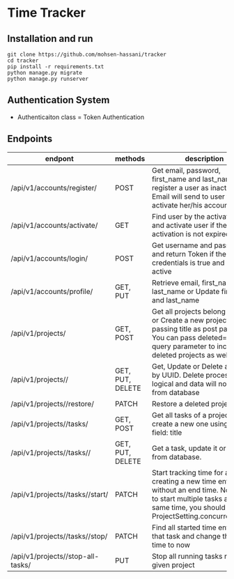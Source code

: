 # Time Tracker

## Installation and run
```
git clone https://github.com/mohsen-hassani/tracker
cd tracker
pip install -r requirements.txt
python manage.py migrate
python manage.py runserver
```

## Authentication System
  - Authenticaiton class = Token Authentication



## Endpoints

| endpont                                     | methods          | description                                                                                                                                                                             |
|---------------------------------------------|------------------|-----------------------------------------------------------------------------------------------------------------------------------------------------------------------------------------|
| /api/v1/accounts/register/                  | POST             | Get email, password, first_name and last_name and register a user as inactive. An Email will send to user to activate her/his account                                                   |
| /api/v1/accounts/activate/<key>             | GET              | Find user by the activation_key and activate user if the activation is not expired                                                                                                      |
| /api/v1/accounts/login/                     | POST             | Get username and password and return Token if the credentials is true and user is active                                                                                                |
| /api/v1/accounts/profile/                   | GET, PUT         | Retrieve email, first_name and last_name or Update first_name and last_name                                                                                                             |
| /api/v1/projects/                           | GET, POST        | Get all projects belong to user or Create a new project by passing title as post parameter. You can pass deleted=true as a query parameter to include deleted projects as well          |
| /api/v1/projects/<uuid>/                    | GET, PUT, DELETE | Get, Update or Delete a project by UUID. Delete process is just logical and data will not delete from database                                                                          |
| /api/v1/projects/<uuid>/restore/            | PATCH            | Restore a deleted project                                                                                                                                                               |
| /api/v1/projects/<uuid>/tasks/              | GET, POST        | Get all tasks of a project or create a new one using this field: title                                                                                                                  |
| /api/v1/projects/<uuid>/tasks/<uuid>/       | GET, PUT, DELETE | Get a task, update it or delete it from database.                                                                                                                                       |
| /api/v1/projects/<uuid>/tasks/<uuid>/start/ | PATCH            | Start tracking time for a task by creating a new time entry without an end time. Note that, to start multiple tasks at the same time, you should enable ProjectSetting.concurrent_tasks |
| /api/v1/projects/<uuid>/tasks/<uuid>/stop/  | PATCH            | Find all started time entries for that task and change their end time to now                                                                                                            |
| /api/v1/projects/<uuid>/stop-all-tasks/     | PUT              | Stop all running tasks related to given project                                                                                                                                         |